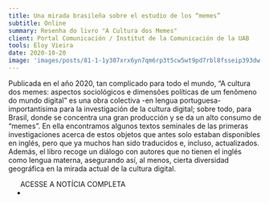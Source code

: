 ```yaml
---
title: Una mirada brasileña sobre el estudio de los “memes”
subtitle: Online
summary: Resenha do livro "A Cultura dos Memes"
client: Portal Comunicación / Institut de la Comunicación de la UAB
tools: Eloy Vieira
date: 2020-10-20
image: 'images/posts/81-1-1y307xrx6yn7qm6rp3t5cw5wt9pd7rbl8fsseip393dw.png'
---
```


Publicada en el año 2020, tan complicado para todo el mundo, “A cultura dos memes: aspectos sociológicos e dimensões políticas de um fenômeno do mundo digital” es una obra colectiva -en lengua portuguesa- importantísima para la investigación de la cultura digital; sobre todo, para Brasil, donde se concentra una gran producción y se da un alto consumo de “memes”. En ella encontramos algunos textos seminales de las primeras investigaciones acerca de estos objetos que antes solo estaban disponibles en inglés, pero que ya muchos han sido traducidos e, incluso, actualizados. Además, el libro recoge un diálogo con autores que no tienen el inglés como lengua materna, asegurando así, al menos, cierta diversidad geográfica en la mirada actual de la cultura digital.

<div class="post__share"><ul class="share__list list-reset">ACESSE A NOTÍCIA COMPLETA<li class="share__item" style="margin-left: 10px"><a class="share__link share__facebook" style="background: #fa5657" href="https://incom.uab.cat/portalcom/espanol-una-mirada-brasilena-sobre-el-estudio-de-los-memes/ 
onclick=window.open(this.href, 'pop-up', 'left=20,top=20,width=500,height=500,toolbar=1,resizable=0'); return false;" title="Link" rel="nofollow"><i class="fa-solid fa-link"></i></a></li></ul></div>
<!-- <div class="gallery-box"><div class="gallery"><img src="/clipping/images/example-1.jpg" loading="lazy" alt="Project"><img src="/clipping/images/example-2.jpg" loading="lazy" alt="Project"></div><em>Gallery / <a href="https://www.freepik.com/" target="_blank">Freepic</a></em></div> -->